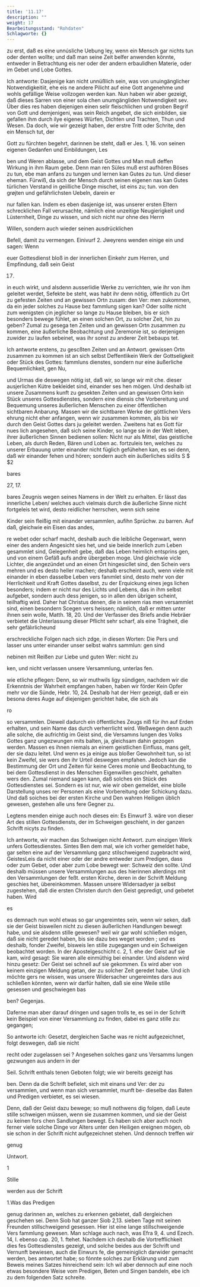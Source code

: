```yaml
---
title: '11.17'
description: ""
weight: 17
Bearbeitungsstand: "Rohdaten"
Schlagworte: {}
---
```

<!-- Seite 530 -->


 zu erst, daß es eine unnúsliche Uebung ley, wenn ein Mensch gar nichts tun oder denten wollte; und daß man seine Zeit belfer anwenden könnte, entweder in Betrachtung eis ner oder der andern erbaulidhen Materie, oder im Gebet und Lobe Gottes.

Ich antworte: Dasjenige kan nicht unnüßlich sein, was von unuingänglicher Notwendigkeitiit, ehe eis ne andere Pilicht auf eine Gott angenehme und wohls gefällige Weise vollzogen werden kan. Nun haben wir aber gezeigt, daß dieses Sarren von einer sola chen unumgängliden Notwendigkeit sev. Über dies res haben diejenigen einen selir fleischlichen und groben Begrif von Gott und demjenigeni, was sein Reich angebet, die sich einbilden, sie gefallen ihm durch ilye eigenes Würfen, Dichten und Trachten, Thun und Wesen. Da doch, wie wir gezeigt haben, der erstre Tritt oder Schrite, den ein Mensch tut, der

Gott zu fürchten begehrt, darinnen be steht, daß er Jes. 1, 16. von seinen eigenen Gedanfen und Einbildungen, Les

ben und Weren ablasse, und dem Geist Gottes und Man muß deffen Wirkung in ihm Raum gebe. Denn man ren Süles muß erst aufhören Böses zu tun, ebe man anfans zu tungen und lernen kan Gutes zu tun. Und dieser eheman. Fürwiß, da sich der Mensch durch seinen eigenen nas kan Gutes türlichen Verstand in geiilliche Dinge mischet, ist eins zu; tun. von den grøjten und gefährlichsten Uebeln, darein er

nur fallen kan. Indem es eben dasjenige ist, was unserer ersten Eltern schrecklichen Fall verursachte, nämlich eine unzeitige Neugierigkeit und Lüsternheit, Dinge zu wissen, und sich nicht nur ohne des Herrn

Willen, sondern auch wieder seinen ausdrücklichen

Befell, damit zu vermengen. Einivurf 2. Jweyrens wenden einige ein und sagen: Wenn

euer Gottesdienst bloß in der innerlichen Einkehr zum Herren, und Empfindung, daß sein Geist

17.
<!-- Seite 531 -->
 in euch wirkt, und alsdenn ausserlidie Werke
zu verrichten, wie ihr von ihm geleitet werdet, Sefekte
be steht, was habt ihr denn nötig, öffentlich zu Ort zu
gefesten Zeiten und an gewissen Ortn zusam: den Ver:
men zukommen, da ein jeder solches zu Hause bez fammlung
sigen kan? Oder sollte nicht zum wenigsten çin
jeglicher so lange zu Hause bleiben, bis er sich
besonders bewege fühlet, an einen solchen Ort,
zu solcher Zeit, hin zu geben? Zumal zu gesega
ten Zeiten und an gewissen Ortn zusammen
zu kommen, eine äußerliche Beobachtung und
Zeremonie ist, so derjenigen zuwider zu laufen
sebeinet, was ihr sonst zu anderer Zeit bebaups
tet.

Ich antworte erstens, zu gescßten Zeiten und an Antwort. gewissen Ortn zusammen zu kommen ist an sich selbst Deffentlikein Werk der Gottseligkeit oder Stück des Gottes: fammluns dienstes, sondern nur eine äußerliche Bequemlichkeit, gen Nu,

und Urmas die deswegen nötig ist, daß wir, so lange wir mit che. dieser ausjerlichen Kútre bekleidet sind, einander ses hen mögen. Und deshalb
 ist unsere Zusammens kunft zu gesekten Zeiten und an gewissen Ortn kein Stück unseres Gottesdienstes, sondern eine diensis che Vorbereitung und Bequemung unseres äußerlichen Menschen zu einer öffentlichen sichtbaren Anbarung. Massen wir die sichtbaren Werke der göttlichen Vers ehrung nicht eher anfangen, wenn wir zusammen kommen, als bis wir durch den Geist Gottes dars ju geleitet werden. Zweitens hat es Gott für nues lich angesehen, daß sich seine Kinder, so lange sie in der Welt leben, ihrer äußerlichen Sinnen bedienen sollen: Nicht nur als Mittel, das geistliche Leben, als durch Reden, Bären und Loben ac. fortzuleis ten, welches zu unserer Erbauung unter einander nicht füglich gefühehen kan, es sei denn, daß wir einander fehen und hören; sondern auch ein äußerliches sidīts S $ $2

bares


27, 17.
<!-- Seite 532 -->
bares Zeugnis wegen seines Namens in der Welt zu erhalten. Er lässt das innerliche Leben/ welches auch vielmais durch die äußerliche Sinne nicht fortgeleis tet wird, desto reidlicher herrschen, wenn sich seine

Kinder sein fleißig mit einander versammlen, aufihn Sprüchw. zu barren. Auf daß, gleichwie ein Eisen das andes,

re webet oder scharf macht, deshalb auch die leibliche Gegenwart, wenn einer des andern Angesicht sies het, und sie beide innerlich zum Leben gesammlet sind, Gelegenheit gebe, daß das Leben heimlich entsprins gen, und von einem Gefäß aufs andre übergeben moge. Und gleichwie vicle Lichter, die angezündet und an einen Ort hingesicllet sind, den Schein vers mehren und es desto heller machen; deshalb erscheint auch, wenn viele mit einander in eben dasselbe Leben vers fanımlet sind, desto mehr von der Herrlichkeit und Kraft Gottes daselbst, zu der Erquickung eines jegs lichen besonders; indem er nicht nur des Lichts und Lebens, das in ihm selbst aufgebet, sondern auch dess jenigen, so in allen den übrigen scheint, teilhaftig wird. Daher hat Christus denen, die in seinem rias men versammlet sind, einen besondern Scegen vers heissen; nämlich, daß er mitten unter ihnen sein wolle, Matth. 18, 20. Und der Verfasser des Briefs andie Hebräer verbietet die Unterlassung dieser Pflicht sehr scharf, als eine Trägheit, die sehr gefälırlicheund

erschreckliche Folgen nach sich zdge, in diesen Worten: Die Pers und lasser uns unter einander unser selbst wahrs sammlun: gen sind

nebinen mit Reißen zur Liebe und guten Wer: nicht zu

ken, und nicht verlassen unsere Versammlung, unterlas fen.

wie etliche pflegen: Denn, so wir muthwils ligy sündigen, nachdem wir die Erkenntnis der Wahrheit empfangen haben, haben wir förder Kein Opfer mehr vor die Sünde, Hebr. 10, 24. Deshalb
 hat der Herr gezeigt, daß er ein besona deres Auge auf diejenigen gerichtet habe, die sich als

ro
<!-- Seite 533 -->
so versammlen. Dieweil dadurch ein öffentliches Zeugs
niß für ihn auf Erden erhalten, und sein Name das
durch verherrlicht wird. Weßwegen denn auch alle
solche, die aufrichtig im Geist sind, die Versamıns
lungen des Volks Gottes ganz ungezwungen mits
balten, ja, gleichsam dahin gezogen werden. Massen
es ihnen niemals an einem geistlichen Einfluss, mans
gelt, der sie dazu leitet. Und wenn es ja einige aus
bloßer Gewohnheit tun, so ist kein Zweifel, sie wers
den ihr Urteil deswegen empfahen. Jedoch kan die
 Bestimmung der Ort und Zeiten für keine Ceres
monie und Beobachtung, to bei dem Gottesdienst
in des Menschen Eigenwillen geschieht, gehalten wers
den. Zumal niemand sagen kann, daß solches ein
Stück des Gottesdienstes sei. Sondern es ist nur,
wie wir oben gemeldet, eine blolle Darstellung unses
rer Personen als eine Vorbereitung oder Schickung
dazu. Und daß soiches bei der ersten Kirche und
Den wahren Heiligen üblich gewesen, gestehen alle uns
fere Gegner zu.

  Legtens menden einige auch noch dieses ein: Es Einwurf 3.
wäre von dieser Art des stillen Gottesdiensts, der
im Schweigen geschieht, in der ganzen Schrift nicyts
zu finden.

Ich antworte, wir machen das Schweigen nicht Antwort. zum einzigen Werk unfers Gottesdienstes. Sintes Ben dem mal, wie ich vorher gemeldet habe, gar selten eine auf der Versammlung ganz stilschweigend zugebracht wird, GeistesLeis da nicht einer oder der andre entweder zum Predigen, dass oder zum Gebet, oder aber zum Lobe bewegt wer: Schweiz den sollte. Und deshalb müssen unsere Versammlungen aus des hierinnen allerdings mit den Versammlungen der feßt. ersten Kirche, deren in der Schrift Meldung geschies het, übereinkommen. Massen unsere Widersadyer ja selbst zugestehen, daß die ersten Christen durch den Geist gepredigt, und gebetet haben. Wird

es
<!-- Seite 534 -->
es demnach nun wohl etwas so gar ungereimtes sein, wenn wir seken, daß sie der Geist bisweilen nicht zu diesen äußerlichen Handlungen bewegt habe, und sie alsdenn stille gewesen? weil wir gar wohl schließen mögen, daß sie nicht geredet haben, bis sie dazu bes weget worden ; und es deshalb, fonder Zweifel, bisweis len stille zugegangen und ein Schweigen beobachtet worden. In der Apostelgeschicht c. 2, 1. ehe der Geist auf sie kam, wird gesagt: Sie waren alle einmüthig bei einander. Und alsdenn wird hinzu gesetz: Der Geist sei schnell auf sie gekommen. Es wird aber von keinem einzigen Meldung getan, der zu solcher Zeit geredet habe. Und ich möchte gers ne wissen, was unsere Widersacher ungereimtes dars aus schließen könnten, wenn wir darfür halten, daß sie eine Weile stille gesessen und geschwiegen bas

ben? Gegenjas.

Daferne man aber darauf dringen und sagen trolls te, es sei in der Schrift kein Beispiel von einer Versammlung zu finden, dabei es ganz stille zu: gegangen;

So antworte ich: Gesetzt, dergleichen Sache was re nicht aufgezeichnet, folgt deswegen, daß sie nicht

recht oder zugelassen sei ? Angesehen solches ganz uns Versamms lungen gezwungen aus andern in der

Seil. Schrift enthals tenen Geboten folgt; wie wir bereits gezeigt has

ben. Denn da die Schrift befielet, sich mit einans und Ver: der zu versammlen, und wenn man sich versammlet, munft be- dieselbe das Baten und Predigen verbietet, es sei wiesen.

Denn, daß der Geist dazu bewege; so muß nothwens dig folgen, daß Leute stille schweigen müssen, wenn sie zusammen kommen, und sie der Geist zu keinen fors chen Sandlungen bewegt. Es haben sich aber auch noch ferner viele solche Dinge vor Alters unter den Heiligen ereignen mögen, ob sie schon in der Schrift nicht aufgezeichnet stehen. Und dennoch treffen wir

genug

Untwort.

1

Stille

werden aus der Schrift

1.Was das Predigen
<!-- Seite 534 -->
genug darinnen an, welches zu erkennen gebietet, daß dergleichen geschehen sei. Denn Siob hat ganzer Siob 2,13. sieben Tage mit seinen Freunden stillschweigend gesessen. Hier ist eine lange stillschweigende Vers fammlung gewesen. Man schlage auch nach, was Efra 9, 4. und Ezech. 14, I. ebenso cap. 20, 1. ftehet. Nachdem ich deshalb die Vortrefflichkeit dies fes Gottesdienstes gezeigt, und solche beides aus der Schrift und Vernunft bewiesen, auch die Einwurs fe, die gemeiniglich darwider gemacht werden, bes antwortet habe; so fónnte solches zur Erklärung und zum Beweis meines Satzes hinreichend sein: Ich wil aber dennoch auf eine noch etwas besondere Weise vom Predigen, Beten und Singen bandeln, ebe ich zu dem folgenden Satz schreite.
